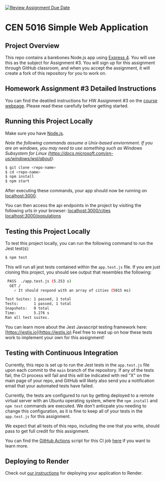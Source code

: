 [![Review Assignment Due Date](https://classroom.github.com/assets/deadline-readme-button-24ddc0f5d75046c5622901739e7c5dd533143b0c8e959d652212380cedb1ea36.svg)](https://classroom.github.com/a/-eATnZhD)
# CEN 5016 Simple Web Application


## Project Overview

This repo contains a barebones Node.js app using [Express 4](http://expressjs.com/). You will use this as the subject for Assignment #3. You will sign up for this assignment through GitHub classroom, and when you accept the assignment, it will create a fork of this repository for you to work on.

## Homework Assignment #3 Detailed Instructions

You can find the deatiled instructions for HW Assignment #3 on the [course webpage](https://cs-ucf.github.io/CEN-5016-S24/assignments/index). Please read these carefully before getting started.

## Running this Project Locally

Make sure you have [Node.js](http://nodejs.org/).

*Note the following commands assume a Unix-based enviornment. If you are on windows, you may need to use something such as Windows Subsystem for Linux (https://docs.microsoft.com/en-us/windows/wsl/about).*

```sh
$ git clone <repo-name>
$ cd <repo-name>
$ npm install
$ npm start
```

After executing these commands, your app should now be running on [localhost:3000](http://localhost:3000/).

You can then access the api endpoints in the project by visiting the following urls in your browser: [localhost:3000/cities](http://localhost:3000/cities) [localhost:3000/populations](http://localhost:3000/populations) 

## Testing this Project Locally

To test this project locally, you can run the following command to run the Jest test(s):

```sh
$ npm test
```

This will run all jest tests contained within the `app.test.js` file. If you are just cloning this project, you should see output that resembles the following:

```sh
 PASS  ./app.test.js (5.253 s)
  GET / 
    ✓ It should respond with an array of cities (5015 ms)

Test Suites: 1 passed, 1 total
Tests:       1 passed, 1 total
Snapshots:   0 total
Time:        5.276 s
Ran all test suites.
```

You can learn more about the Jest Javascript testing framework here: [https://jestjs.io](https://jestjs.io) Feel free to read up on how these tests work to implement your own for this assignment!

## Testing with Continuous Integration

Currently, this repo is set up to run the Jest tests in the `app.test.js` file upon each commit to the `main` branch of the repository. If any of the tests fail, the CI process will fail and this will be indicated with red "X" on the main page of your repo, and GitHub will likely also send you a notification email that your automated tests have failed.

Currently, the tests are configured to run by getting deployed to a remote virtual server with an Ubuntu operating system, where the `npm install` and `npm test` commands are executed. We don't anticpate you needing to change this configuration, as it is fine to keep all of your tests in the `app.test.js` for this assignment. 

We expect that all tests of this repo, including the one that you write, should pass to get full credit for this assignment.

You can find the [GitHub Actions](https://github.com/features/actions) script for this CI job [here](.github/workflows/ci.yml) if you want to learn more.

## Deploying to Render

Check out [our instructions](https://cs-ucf.github.io/CEN-5016-S24/assignments/render-tutorial) for deploying your application to Render.


